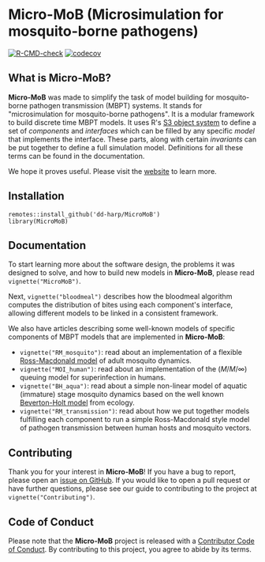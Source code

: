 # Micro-MoB (Microsimulation for mosquito-borne pathogens)

<!-- badges: start -->
[![R-CMD-check](https://github.com/dd-harp/MicroMoB/workflows/R-CMD-check/badge.svg)](https://github.com/dd-harp/MicroMoB/actions)
[![codecov](https://codecov.io/gh/dd-harp/MicroMoB/branch/main/graph/badge.svg?token=VAZXH6PVNG)](https://app.codecov.io/gh/dd-harp/MicroMoB)
<!-- badges: end -->

## What is Micro-MoB?

**Micro-MoB** was made to simplify the task of model building for mosquito-borne pathogen transmission (MBPT) systems. 
It stands for "microsimulation for mosquito-borne pathogens". It is a modular
framework to build discrete time MBPT models. It uses R's [S3 object system](http://adv-r.had.co.nz/S3.html)
to define a set of _components_ and _interfaces_ which can be filled by any specific _model_ that
implements the interface. These parts, along with certain _invariants_ can be put
together to define a full simulation model. Definitions for all these terms can be found
in the documentation.

We hope it proves useful. Please visit the [website](https://dd-harp.github.io/MicroMoB/) to learn more.

## Installation

```
remotes::install_github('dd-harp/MicroMoB')
library(MicroMoB)
```

## Documentation

To start learning more about the software design, the problems it was designed to solve,
and how to build new models in **Micro-MoB**, please read `vignette("MicroMoB")`. 

Next, `vignette("bloodmeal")` describes how the bloodmeal algorithm computes
the distribution of bites using each component's interface, allowing different models
to be linked in a consistent framework.

We also have articles describing some well-known models of specific components
of MBPT models that are implemented in **Micro-MoB**:

  * `vignette("RM_mosquito")`: read about an implementation of a flexible [Ross-Macdonald
  model](https://journals.plos.org/plospathogens/article?id=10.1371/journal.ppat.1002588) of adult mosquito dynamics.
  * `vignette("MOI_human")`: read about an implementation of the $(M/M/\infty)$ queuing
  model for superinfection in humans.
  * `vignette("BH_aqua")`: read about a simple non-linear model of aquatic (immature)
  stage mosquito dynamics based on the well known [Beverton-Holt model](https://en.wikipedia.org/wiki/Beverton-Holt_model) from ecology.
  * `vignette("RM_transmission")`: read about how we put together models fulfilling
  each component to run a simple Ross-Macdonald style model of pathogen transmission
  between human hosts and mosquito vectors.

## Contributing

Thank you for your interest in **Micro-MoB**! If you have a bug to report, please
open an [issue on GitHub](https://github.com/dd-harp/MicroMoB/issues). If you would like
to open a pull request or have further questions, please see our guide to
contributing to the project at `vignette("Contributing")`.

## Code of Conduct
  
Please note that the **Micro-MoB** project is released with a [Contributor Code of Conduct](https://contributor-covenant.org/version/2/0/CODE_OF_CONDUCT.html). By contributing to this project, you agree to abide by its terms.
